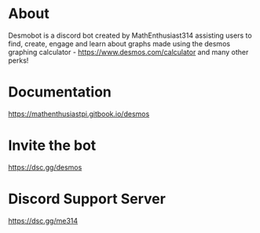 # About
Desmobot is a discord bot created by MathEnthusiast314 assisting users to find, create, engage and learn about graphs made using the desmos graphing calculator - https://www.desmos.com/calculator and many other perks!
# Documentation
https://mathenthusiastpi.gitbook.io/desmos
# Invite the bot
https://dsc.gg/desmos
# Discord Support Server
https://dsc.gg/me314